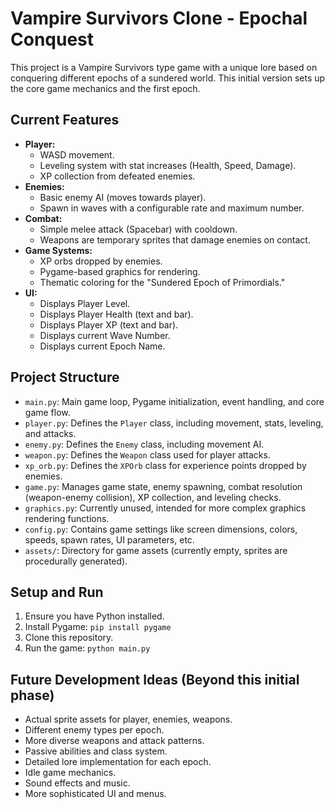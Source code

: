 # Vampire Survivors Clone - Epochal Conquest

This project is a Vampire Survivors type game with a unique lore based on conquering different epochs of a sundered world. This initial version sets up the core game mechanics and the first epoch.

## Current Features

*   **Player:**
    *   WASD movement.
    *   Leveling system with stat increases (Health, Speed, Damage).
    *   XP collection from defeated enemies.
*   **Enemies:**
    *   Basic enemy AI (moves towards player).
    *   Spawn in waves with a configurable rate and maximum number.
*   **Combat:**
    *   Simple melee attack (Spacebar) with cooldown.
    *   Weapons are temporary sprites that damage enemies on contact.
*   **Game Systems:**
    *   XP orbs dropped by enemies.
    *   Pygame-based graphics for rendering.
    *   Thematic coloring for the "Sundered Epoch of Primordials."
*   **UI:**
    *   Displays Player Level.
    *   Displays Player Health (text and bar).
    *   Displays Player XP (text and bar).
    *   Displays current Wave Number.
    *   Displays current Epoch Name.

## Project Structure

*   `main.py`: Main game loop, Pygame initialization, event handling, and core game flow.
*   `player.py`: Defines the `Player` class, including movement, stats, leveling, and attacks.
*   `enemy.py`: Defines the `Enemy` class, including movement AI.
*   `weapon.py`: Defines the `Weapon` class used for player attacks.
*   `xp_orb.py`: Defines the `XPOrb` class for experience points dropped by enemies.
*   `game.py`: Manages game state, enemy spawning, combat resolution (weapon-enemy collision), XP collection, and leveling checks.
*   `graphics.py`: Currently unused, intended for more complex graphics rendering functions.
*   `config.py`: Contains game settings like screen dimensions, colors, speeds, spawn rates, UI parameters, etc.
*   `assets/`: Directory for game assets (currently empty, sprites are procedurally generated).

## Setup and Run

1.  Ensure you have Python installed.
2.  Install Pygame: `pip install pygame`
3.  Clone this repository.
4.  Run the game: `python main.py`

## Future Development Ideas (Beyond this initial phase)

*   Actual sprite assets for player, enemies, weapons.
*   Different enemy types per epoch.
*   More diverse weapons and attack patterns.
*   Passive abilities and class system.
*   Detailed lore implementation for each epoch.
*   Idle game mechanics.
*   Sound effects and music.
*   More sophisticated UI and menus.

